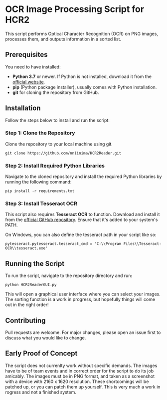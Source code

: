 # OCR Image Processing Script for HCR2

This script performs Optical Character Recognition (OCR) on PNG images, processes them, and outputs information in a sorted list.

## Prerequisites

You need to have installed:

-   **Python 3.7** or newer. If Python is not installed, download it from the [official website](https://www.python.org/downloads/).
-   **pip** (Python package installer), usually comes with Python installation.
-   **git** for cloning the repository from GitHub.

## Installation

Follow the steps below to install and run the script:

### Step 1: Clone the Repository

Clone the repository to your local machine using git.

`git clone https://github.com/nniinima/HCR2Reader.git` 

### Step 2: Install Required Python Libraries

Navigate to the cloned repository and install the required Python libraries by running the following command:

`pip install -r requirements.txt` 

### Step 3: Install Tesseract OCR

This script also requires **Tesseract OCR** to function. Download and install it from the [official GitHub repository](https://github.com/tesseract-ocr/tesseract/wiki). Ensure that it's added to your system's PATH.

On Windows, you can also define the tesseract path in your script like so:

`pytesseract.pytesseract.tesseract_cmd = 'C:\\Program Files\\Tesseract-OCR\\tesseract.exe'` 

## Running the Script

To run the script, navigate to the repository directory and run:

`python HCR2ReaderGUI.py` 

This will open a graphical user interface where you can select your images. The sorting function is a work in progress, but hopefully things will come out in the right order!

## Contributing

Pull requests are welcome. For major changes, please open an issue first to discuss what you would like to change.

## Early Proof of Concept

The script does not currenlty work without specific demands. The images have to be of team events and in correct order for the script to do its job amicably. The images must be in PNG format, and taken as a screenshot with a device with 2160 x 1620 resolution. These shortcomings will be patched up, or you can patch them up yourself. This is very much a work in rogress and not a finished system.
